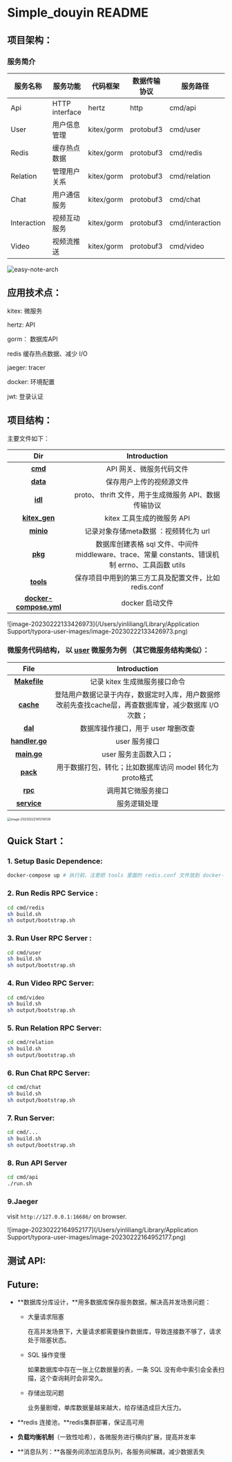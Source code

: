 # Simple_douyin README

## 项目架构：
### 服务简介

| 服务名称      | 服务功能              |  代码框架    |数据传输协议  | 服务路径      |  IDL             |
|--------------|----------------------|-------------|-------------|-------------|-----------------|
| Api          | HTTP interface       | hertz | http   | cmd/api     | ------  |
| User         | 用户信息管理           | kitex/gorm    | protobuf3      | cmd/user    | idl/user.proto |
| Redis        | 缓存热点数据           |  kitex/gorm   | protobuf3      | cmd/redis   | idl/redis.proto |
| Relation     | 管理用户关系 | kitex/gorm  | protobuf3      | cmd/relation    | idl/relaton.proto |
| Chat    | 用户通信服务 | kitex/gorm  | protobuf3      | cmd/chat    | idl/chat.proto |
| Interaction    | 视频互动服务 | kitex/gorm  | protobuf3      | cmd/interaction    | idl/interaction.proto |
| Video   | 视频流推送 | kitex/gorm  | protobuf3      | cmd/video    | idl/video.proto |



![easy-note-arch](./images/easy-note-arch.png)

## 应用技术点：

kitex: 微服务

hertz: API

gorm： 数据库API 

redis 缓存热点数据、减少 I/O

jaeger:  tracer

docker: 环境配置

jwt: 登录认证



## 项目结构：

主要文件如下：

|                             Dir                              |                         Introduction                         |
| :----------------------------------------------------------: | :----------------------------------------------------------: |
| [**cmd**](https://github.com/gitgou/simple_douyin/tree/master/cmd) |                   API 网关、微服务代码文件                   |
| **[data](https://github.com/gitgou/simple_douyin/tree/master/data)** |                   保存用户上传的视频源文件                   |
| [**idl**](https://github.com/gitgou/simple_douyin/tree/master/idl) |    proto、 thrift 文件，用于生成微服务 API、数据传输协议     |
| **[kitex_gen](https://github.com/gitgou/simple_douyin/tree/master/kitex_gen)** |                  kitex 工具生成的微服务 API                  |
| [**minio**](https://github.com/gitgou/simple_douyin/tree/master/minio) |            记录对象存储meta数据 ：视频转化为 url             |
| [**pkg**](https://github.com/gitgou/simple_douyin/tree/master/pkg) | 数据库创建表格 sql 文件、中间件 middleware、trace、常量 constants、错误机制 errno、工具函数 utils |
| [**tools**](https://github.com/gitgou/simple_douyin/tree/master/tools) |    保存项目中用到的第三方工具及配置文件，比如 redis.conf     |
| **[docker-compose.yml](https://github.com/gitgou/simple_douyin/blob/master/docker-compose.yml)** |                       docker 启动文件                        |

![image-20230222133426973](/Users/yinliliang/Library/Application Support/typora-user-images/image-20230222133426973.png)

### 微服务代码结构， 以 [user](https://github.com/gitgou/simple_douyin/tree/master/cmd/user) 微服务为例 （其它微服务结构类似）：

|                             File                             |                         Introduction                         |
| :----------------------------------------------------------: | :----------------------------------------------------------: |
| **[Makefile](https://github.com/gitgou/simple_douyin/blob/master/cmd/user/Makefile)** |                记录 kitex 生成微服务接口命令                 |
| **[cache ](https://github.com/gitgou/simple_douyin/tree/master/cmd/user/cache)** | 登陆用户数据记录于内存，数据定时入库，用户数据修改前先查找cache层，再查数据库曾，减少数据库 I/O次数； |
| **[dal](https://github.com/gitgou/simple_douyin/tree/master/cmd/user/dal)** |              数据库操作接口，用于 user 增删改查              |
| **[handler.go](https://github.com/gitgou/simple_douyin/blob/master/cmd/user/handler.go)** |                        user 服务接口                         |
| **[main.go](https://github.com/gitgou/simple_douyin/blob/master/cmd/user/main.go)** |                    user 服务主函数入口；                     |
| **[pack](https://github.com/gitgou/simple_douyin/tree/master/cmd/user/pack)** |  用于数据打包，转化；比如数据库访问 model 转化为 proto格式   |
| **[rpc](https://github.com/gitgou/simple_douyin/tree/master/cmd/user/rpc)** |                      调用其它微服务接口                      |
| **[service](https://github.com/gitgou/simple_douyin/tree/master/cmd/user/service)** |                         服务逻辑处理                         |

<img src="/Users/yinliliang/Library/Application Support/typora-user-images/image-20230222141214539.png" alt="image-20230222141214539" style="zoom:50%;" />



## Quick Start：

### 1. Setup Basic Dependence:

```sh
docker-compose up # 执行前，注意把 tools 里面的 redis.conf 文件放到 docker-compose.yml 中配置的redis配置文件路径下
```

### 2. Run Redis RPC Service :

```sh
cd cmd/redis
sh build.sh
sh output/bootstrap.sh
```

### 3. Run User RPC Server :

```sh
cd cmd/user
sh build.sh
sh output/bootstrap.sh
```

### 4. Run Video RPC Server:

```sh
cd cmd/video
sh build.sh
sh output/bootstrap.sh
```

### 5. Run Relation RPC Server:

```sh
cd cmd/relation
sh build.sh
sh output/bootstrap.sh
```

### 6. Run Chat RPC Server:

```sh
cd cmd/chat
sh build.sh
sh output/bootstrap.sh
```

### 7. Run Server:

```sh
cd cmd/...
sh build.sh
sh output/bootstrap.sh
```

### 8. Run API Server

```sh
cd cmd/api
./run.sh
```

### 9.Jaeger

visit `http://127.0.0.1:16686/` on browser.

![image-20230222164952177](/Users/yinliliang/Library/Application Support/typora-user-images/image-20230222164952177.png)



## 测试 API:



## Future:

- **数据库分库设计，**用多数据库保存服务数据，解决高并发场景问题：

  - 大量请求阻塞

    在高并发场景下，大量请求都需要操作数据库，导致连接数不够了，请求处于阻塞状态。

  - SQL 操作变慢

    如果数据库中存在一张上亿数据量的表，一条 SQL 没有命中索引会全表扫描，这个查询耗时会非常久。

  - 存储出现问题

    业务量剧增，单库数据量越来越大，给存储造成巨大压力。

- **redis 连接池，**redis集群部署，保证高可用

- **负载均衡机制**（一致性哈希），各微服务进行横向扩展，提高并发率

- **消息队列：**各服务间添加消息队列，各服务间解耦，减少数据丢失
